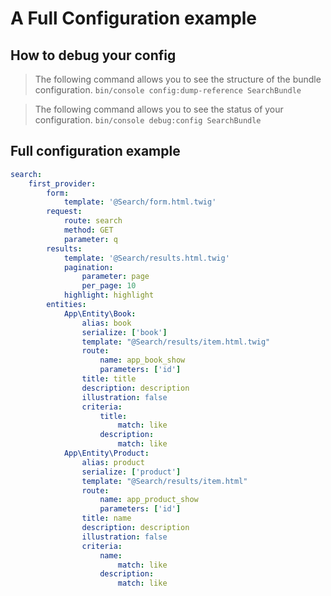 # A Full Configuration example

## How to debug your config


> The following command allows you to see the structure of the bundle configuration.
    ```
    bin/console config:dump-reference SearchBundle
    ```

> The following command allows you to see the status of your configuration.
    ```
    bin/console debug:config SearchBundle
    ```

## Full configuration example

```yaml
search:
    first_provider:
        form:
            template: '@Search/form.html.twig'
        request:
            route: search
            method: GET
            parameter: q
        results:
            template: '@Search/results.html.twig'
            pagination:
                parameter: page
                per_page: 10
            highlight: highlight
        entities: 
            App\Entity\Book:
                alias: book 
                serialize: ['book']
                template: "@Search/results/item.html.twig"
                route: 
                    name: app_book_show
                    parameters: ['id']
                title: title
                description: description
                illustration: false
                criteria:
                    title:
                        match: like
                    description:
                        match: like
            App\Entity\Product:
                alias: product 
                serialize: ['product']
                template: "@Search/results/item.html"
                route: 
                    name: app_product_show
                    parameters: ['id']
                title: name
                description: description
                illustration: false
                criteria:
                    name:
                        match: like
                    description:
                        match: like
```